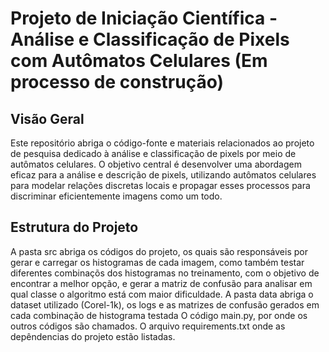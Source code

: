 # Projeto de Iniciação Científica - Análise e Classificação de Pixels com Autômatos Celulares (Em processo de construção)


## Visão Geral
Este repositório abriga o código-fonte e materiais relacionados ao projeto de pesquisa dedicado à análise e classificação de pixels por meio de autômatos celulares. 
O objetivo central é desenvolver uma abordagem eficaz para a análise e descrição de pixels, utilizando autômatos celulares para modelar relações discretas locais e propagar esses processos para discriminar eficientemente imagens como um todo.

## Estrutura do Projeto
A pasta src abriga os códigos do projeto, os quais são responsáveis por gerar e carregar os histogramas de cada imagem, como também testar diferentes combinaçõs dos histogramas no treinamento, com o objetivo de encontrar a melhor opção, e gerar a matriz de confusão para analisar em qual classe o algoritmo está com maior dificuldade.
A pasta data abriga o dataset utilizado (Corel-1k), os logs e as matrizes de confusão gerados em cada combinação de histograma testada 
O código main.py, por onde os outros códigos são chamados.
O arquivo requirements.txt onde as depêndencias do projeto estão listadas.


